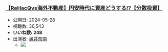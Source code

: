 ### [【ReHacQvs海外不動産】円安時代に資産どうする!?【分散投資】](https://www.youtube.com/watch?v=a7AFbWCj3BE)
-   公開日: 2024-05-28
-   視聴数: 36,543
-   **いいね数: 248**
-   出演者: [奥井奈南](/rehacq_fan/people/奥井奈南 "wikilink")
    - [![](https://img.youtube.com/vi/a7AFbWCj3BE/hqdefault.jpg)](https://www.youtube.com/watch?v=a7AFbWCj3BE)
